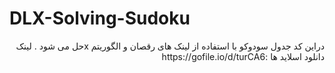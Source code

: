 # DLX-Solving-Sudoku
<div dir="rtl">
دراین کد جدول سودوکو با استفاده از لینک های رقصان و الگوریتم xحل می شود .
  لینک دانلود اسلاید ها :https://gofile.io/d/turCA6
  
  </div>
